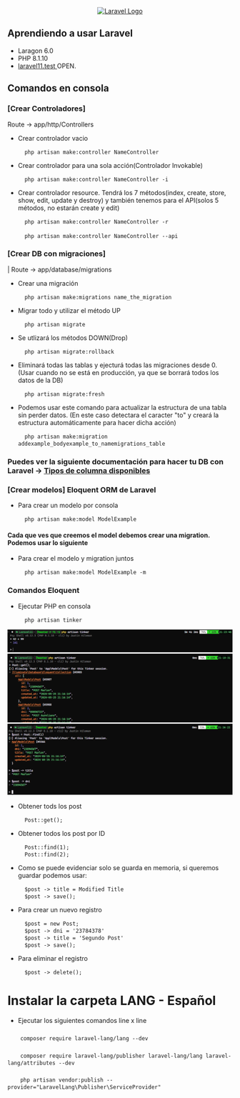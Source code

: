 <p align="center"><a href="https://laravel.com" target="_blank"><img src="https://raw.githubusercontent.com/laravel/art/master/logo-lockup/5%20SVG/2%20CMYK/1%20Full%20Color/laravel-logolockup-cmyk-red.svg" width="400" alt="Laravel Logo"></a></p>

## Aprendiendo a usar Laravel

- Laragon 6.0
- PHP 8.1.10
- [laravel11.test ](http://laravel11.test)OPEN.

## Comandos en consola 
### [Crear Controladores]
Route -> app/http/Controllers
- Crear controlador vacio

        php artisan make:controller NameController

- Crear controlador para una sola acción(Controlador Invokable)

        php artisan make:controller NameController -i

- Crear controlador resource. Tendrá los 7 métodos(index, create, store, show, edit, update y destroy) y 
también tenemos para el API(solos 5 métodos, no estarán create y edit)


        php artisan make:controller NameController -r
    
        php artisan make:controller NameController --api
### [Crear DB con migraciones]
| Route -> app/database/migrations

- Crear una migración
        
        php artisan make:migrations name_the_migration

- Migrar todo y utilizar el método UP

        php artisan migrate

- Se utlizará los métodos DOWN(Drop)

        php artisan migrate:rollback

- Eliminará todas las tablas y ejecturá todas las migraciones desde 0. (Usar cuando no se está en producción, ya que se borrará todos los datos de la DB)


        php artisan migrate:fresh

- Podemos usar este comando para actualizar la estructura de una tabla sin perder datos. (En este caso detectara el caracter "to" y creará la estructura automáticamente para hacer dicha acción)

        php artisan make:migration addexample_bodyexample_to_namemigrations_table
### Puedes ver la siguiente documentación para hacer tu DB con Laravel -> [Tipos de columna disponibles](https://laravel.com/docs/10.x/migrations#available-column-types)

### [Crear modelos] Eloquent ORM de Laravel
- Para crear un modelo por consola

        php artisan make:model ModelExample

#### Cada que ves que creemos el model debemos crear una migration. Podemos usar lo siguiente

- Para crear el modelo y migration juntos

        php artisan make:model ModelExample -m

### Comandos Eloquent
- Ejecutar PHP en consola

        php artisan tinker

![](/img/ArtisanTinker2.png)
![](/img/ArtisanTinker.png)
![](/img/ArtisanTinker3.png)

- Obtener tods los post

        Post::get();

- Obtener todos los post por ID

        Post::find(1);
        Post::find(2);

- Como se puede evidenciar solo se guarda en memoria, si queremos guardar podemos usar:

        $post -> title = Modified Title
        $post -> save();

- Para crear un nuevo registro

        $post = new Post;
        $post -> dni = '23784378'
        $post -> title = 'Segundo Post'
        $post -> save();

- Para eliminar el registro

        $post -> delete();

# Instalar la carpeta LANG - Español
 - Ejecutar los siguientes comandos line x line

###      
        composer require laravel-lang/lang --dev
###       
        composer require laravel-lang/publisher laravel-lang/lang laravel-lang/attributes --dev     
###
        php artisan vendor:publish --provider="LaravelLang\Publisher\ServiceProvider"
